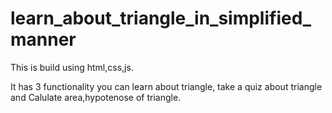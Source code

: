 # learn_about_triangle_in_simplified_manner

This is build using html,css,js.

It has 3 functionality you can learn about triangle, take a quiz about triangle and Calulate area,hypotenose of triangle.
